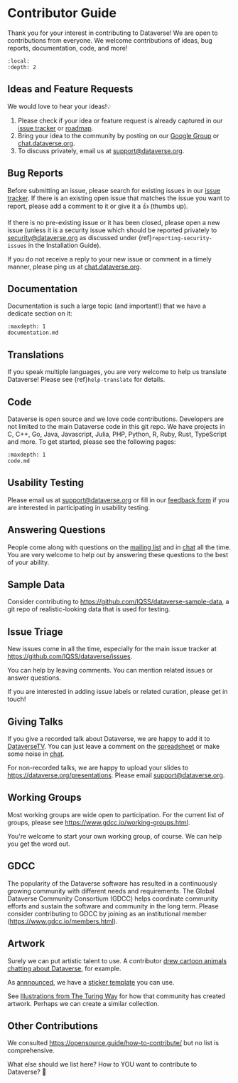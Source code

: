 # Contributor Guide

Thank you for your interest in contributing to Dataverse!  We are open to contributions from everyone. We welcome contributions of ideas, bug reports, documentation, code, and more!

```{contents} Contents:
:local:
:depth: 2
```

## Ideas and Feature Requests

We would love to hear your ideas!💡

1. Please check if your idea or feature request is already captured in our [issue tracker][] or [roadmap][].
1. Bring your idea to the community by posting on our [Google Group][] or [chat.dataverse.org][].
1. To discuss privately, email us at <support@dataverse.org>.

[issue tracker]: https://github.com/IQSS/dataverse/issues
[roadmap]: https://www.iq.harvard.edu/roadmap-dataverse-project
[chat.dataverse.org]: http://chat.dataverse.org
[Google Group]: https://groups.google.com/group/dataverse-community

## Bug Reports

Before submitting an issue, please search for existing issues in our [issue tracker][]. If there is an existing open issue that matches the issue you want to report, please add a comment to it or give it a 👍 (thumbs up).

If there is no pre-existing issue or it has been closed, please open a new issue (unless it is a security issue which should be reported privately to <security@dataverse.org> as discussed under {ref}`reporting-security-issues` in the Installation Guide).

If you do not receive a reply to your new issue or comment in a timely manner, please ping us at [chat.dataverse.org][].

## Documentation

Documentation is such a large topic (and important!) that we have a dedicate section on it:

```{toctree}
:maxdepth: 1
documentation.md
```

## Translations

If you speak multiple languages, you are very welcome to help us translate Dataverse! Please see {ref}`help-translate` for details.

## Code

Dataverse is open source and we love code contributions. Developers are not limited to the main Dataverse code in this git repo. We have projects in C, C++, Go, Java, Javascript, Julia, PHP, Python, R, Ruby, Rust, TypeScript and more. To get started, please see the following pages:

```{toctree}
:maxdepth: 1
code.md
```

## Usability Testing

Please email us at <support@dataverse.org> or fill in our [feedback form][] if you are interested in participating in usability testing.

[feedback form]: https://goo.gl/forms/p7uu3GfiWYSlJrsi1

## Answering Questions

People come along with questions on the [mailing list](https://groups.google.com/g/dataverse-community) and in [chat][] all the time. You are very welcome to help out by answering these questions to the best of your ability.

[chat]: https://chat.dataverse.org

## Sample Data

Consider contributing to <https://github.com/IQSS/dataverse-sample-data>, a git repo of realistic-looking data that is used for testing.

## Issue Triage

New issues come in all the time, especially for the main issue tracker at <https://github.com/IQSS/dataverse/issues>.

You can help by leaving comments. You can mention related issues or answer questions.

If you are interested in adding issue labels or related curation, please get in touch!

## Giving Talks

If you give a recorded talk about Dataverse, we are happy to add it to [DataverseTV](https://dataverse.org/dataversetv). You can just leave a comment on the [spreadsheet](https://docs.google.com/spreadsheets/d/1uVk_57Ek_A49sLZ5OKdI6QASKloWNzykni3kcYNzpxA/edit#gid=0) or make some noise in [chat][].

For non-recorded talks, we are happy to upload your slides to <https://dataverse.org/presentations>. Please email <support@dataverse.org>.

## Working Groups

Most working groups are wide open to participation. For the current list of groups, please see <https://www.gdcc.io/working-groups.html>.

You're welcome to start your own working group, of course. We can help you get the word out.

## GDCC

The popularity of the Dataverse software has resulted in a continuously growing community with different needs and requirements. The Global Dataverse Community Consortium (GDCC) helps coordinate community efforts and sustain the software and community in the long term. Please consider contributing to GDCC by joining as an institutional member (<https://www.gdcc.io/members.html>).

## Artwork

Surely we can put artistic talent to use. A contributor [drew cartoon animals chatting about Dataverse](https://github.com/IQSS/chat.dataverse.org/issues/18), for example.

As [annnounced](https://groups.google.com/g/dataverse-community/c/pM39_9O5Rug/m/CK-gJqZFBgAJ), we have a [sticker template](https://dataverse.org/sites/projects.iq.harvard.edu/files/dataverseorg/files/dataverse_community_stickers_template.zip) you can use.

See [Illustrations from The Turing Way](https://zenodo.org/doi/10.5281/zenodo.3332807) for how that community has created artwork. Perhaps we can create a similar collection.

## Other Contributions

We consulted <https://opensource.guide/how-to-contribute/> but no list is comprehensive.

What else should we list here? How to YOU want to contribute to Dataverse? 🎉
